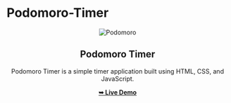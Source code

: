# Podomoro-Timer
<div align="center">
  
  ![Podomoro](https://github.com/Zerobrofan/Podomoro-Timer/assets/100843256/c5fee40f-d89d-42f3-ba03-f3b889f290be)

  <h2 align="center">Podomoro Timer</h2>

  Podomoro Timer is a simple timer application built using HTML, CSS, and JavaScript.

  <a href="https://zerobrofan.github.io/Podomoro-Timer/index.html"><strong>➥ Live Demo</strong></a>

</div>
